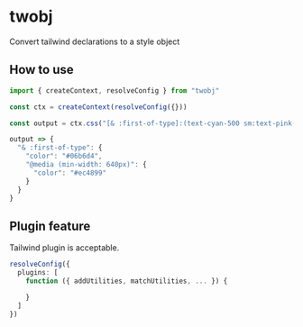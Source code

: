 # twobj

Convert tailwind declarations to a style object

## How to use

```ts
import { createContext, resolveConfig } from "twobj"

const ctx = createContext(resolveConfig({}))

const output = ctx.css("[& :first-of-type]:(text-cyan-500 sm:text-pink-500)")

output => {
  "& :first-of-type": {
    "color": "#06b6d4",
    "@media (min-width: 640px)": {
      "color": "#ec4899"
    }
  }
}
```

## Plugin feature

Tailwind plugin is acceptable.

```ts
resolveConfig({
  plugins: [
    function ({ addUtilities, matchUtilities, ... }) {

    }
  ]
})
```
